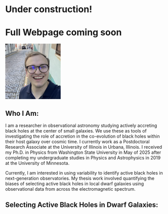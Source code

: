 # Under construction! 
# Full Webpage coming soon

<img src="/images/ejw_headshot.png" width="175">


## Who I Am:
I am a researcher in observational astronomy studying actively accreting black holes at the center of small galaxies. We use these as tools of investigating  the role of accretion in the co-evolution of black holes within their host galaxy over cosmic time. I currently work as a Postdoctoral Research Associate at the University of Illinois in Urbana, Illinois. I received my Ph.D. in Physics from Washington State University in May of 2025 after completing my undergraduate studies in Physics and Astrophysics in 2019 at the University of Minnesota.

Currently, I am interested in using variability to identify active black holes in next-generation observatories. My thesis work involved quantifying the biases of selecting active black holes in local dwarf galaxies using observational data from across the electromagnetic spectrum.



## Selecting Active Black Holes in Dwarf Galaxies:


